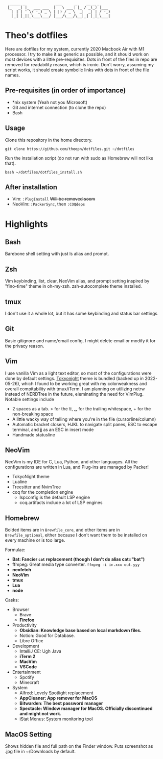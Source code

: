 ```
  _____ _              ___      _    __ _ _
 |_   _| |_  ___ ___  |   \ ___| |_ / _(_) |___
   | | | ' \/ -_) _ \ | |) / _ \  _|  _| | / -_)
   |_| |_||_\___\___/ |___/\___/\__|_| |_|_\___|
```
# Theo's dotfiles
Here are dotfiles for my system, currently 2020 Macbook Air with M1 processor.
I try to make it as generic as possible, and  it should work on most devices with a little pre-requisites.
Dots in front of the files in repo are removed for readability reason, which is ironic.
Don't worry, assuming my script works, it should create symbolic links with dots in front of the file names.

## Pre-requisites (in order of importance)
- *nix system (Yeah not you Microsoft)
- Git and internet connection (to clone the repo)
- Bash

## Usage
Clone this repository in the home directory.

`git clone https://github.com/theopn/dotfiles.git ~/dotfiles`

Run the installation script (do not run with sudo as Homebrew will not like that).

`bash ~/dotfiles/dotfiles_install.sh`

## After installation
- Vim: `:PlugInstall` ~~Will be removed soom~~
- NeoVim: `:PackerSync`, then `:COQdeps`

# Highlights

## Bash
Barebone shell setting with just ls alias and prompt.

## Zsh
Vim keybinding, list, clear, NeoVim alias, and prompt setting inspired by "fino-time" theme in oh-my-zsh.
zsh-autocomplete theme installed.

## tmux
I don't use it a whole lot, but it has some keybinding and status bar settings.

## Git
Basic gitignore and name/email config. I might delete email or modify it for the privacy reason. 

## Vim
I use vanilla Vim as a light text editor, so most of the configurations were done by default settings.
[Tokyonight](https://github.com/ghifarit53/tokyonight-vim) theme is bundled (backed up in 2022-05-26), which I found to be working great with my colorweakness and overall compitability with tmux/iTerm.
I am planning on utilizing netrw instead of NERDTree in the future, eleminating the need for VimPlug.
Notable settings include
- 2 spaces as a tab. > for the \t, ␣ for the trailing whitespace, + for the non-breaking space
- A little wacky way of telling where you're in the file (cursorline/column)
- Automatic bracket closers, HJKL to navigate split panes, ESC to escape terminal, and jj as an ESC in insert mode
- Handmade statusline

## NeoVim
NeoVim is my IDE for C, Lua, Python, and other languages. All the configurations are written in Lua, and Plug-ins are managed by Packer!
- TokyoNight theme
- Lualine
- Treesitter and NvimTree
- coq for the completion engine
  - lspconfig is the default LSP engine
  - coq.artifacts include a lot of LSP engines


## Homebrew
Bolded items are in `Brewfile_core`, and other items are in `Brewfile_optional`, either because I don't want them to be installed on every machine or is too large.

Formulae:
- **Bat: Fancier `cat` replacement (though I don't do alias cat="bat")**
- ffmpeg: Great media type converter. `ffmpeg -i in.xxx out.yyy`
- **neofetch**
- **NeoVim**
- **tmux**
- **Lua**
- **node**

Casks:
- Browser
  - Brave
  - **Firefox**
- Productivity
  - **Obsidian: Knowledge base based on local markdown files.**
  - Notion: Good for Database.
  - Libre Office
- Development
  - IntelliJ CE: Ugh Java
  - **iTerm 2**
  - **MacVim**
  - **VSCode**
- Entertainment
    - Spotify
    - Minecraft
- System
  - Alfred: Lovely Spotlight replacement
  - **AppCleaner: App remover for MacOS**
  - **Bitwarden: The best password manager**
  - **Spectacle: Window manager for MacOS. Officially discontinued and might not work.**
  - iStat Menus: System monitoring tool


## MacOS Setting
Shows hidden file and full path on the Finder window. Puts screenshot as .jpg file in ~/Downloads by default.
